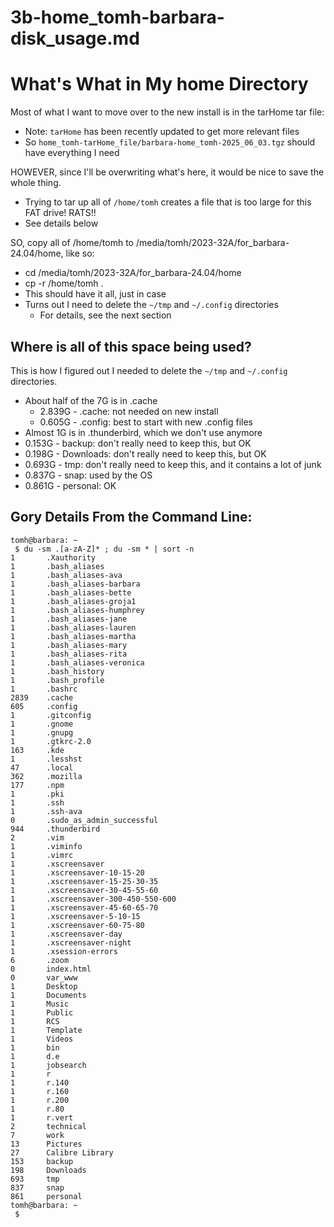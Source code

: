 
# 3b-home_tomh-barbara-disk_usage.md

# What's What in My home Directory

Most of what I want to move over to the new install is in the tarHome tar file:

- Note: `tarHome` has been recently updated to get more relevant files
- So `home_tomh-tarHome_file/barbara-home_tomh-2025_06_03.tgz` should have everything I need

HOWEVER, since I'll be overwriting what's here, it would be nice to save the whole thing.

- Trying to tar up all of `/home/tomh` creates a file that is too large for this FAT drive!  RATS!!
- See details below

SO, copy all of /home/tomh to /media/tomh/2023-32A/for_barbara-24.04/home, like so:
- cd /media/tomh/2023-32A/for_barbara-24.04/home
- cp -r /home/tomh .
- This should have it all, just in case
- Turns out I need to delete the `~/tmp` and `~/.config` directories
  - For details, see the next section

## Where is all of this space being used?

This is how I figured out I needed to delete the `~/tmp` and `~/.config` directories.

- About half of the 7G is in .cache
  - 2.839G - .cache: not needed on new install
  - 0.605G - .config: best to start with new .config files
- Almost 1G is in .thunderbird, which we don't use anymore
- 0.153G - backup: don't really need to keep this, but OK
- 0.198G - Downloads: don't really need to keep this, but OK
- 0.693G - tmp: don't really need to keep this, and it contains a lot of junk
- 0.837G - snap: used by the OS
- 0.861G - personal: OK

## Gory Details From the Command Line:

```
tomh@barbara: ~
 $ du -sm .[a-zA-Z]* ; du -sm * | sort -n
1       .Xauthority
1       .bash_aliases
1       .bash_aliases-ava
1       .bash_aliases-barbara
1       .bash_aliases-bette
1       .bash_aliases-groja1
1       .bash_aliases-humphrey
1       .bash_aliases-jane
1       .bash_aliases-lauren
1       .bash_aliases-martha
1       .bash_aliases-mary
1       .bash_aliases-rita
1       .bash_aliases-veronica
1       .bash_history
1       .bash_profile
1       .bashrc
2839    .cache
605     .config
1       .gitconfig
1       .gnome
1       .gnupg
1       .gtkrc-2.0
163     .kde
1       .lesshst
47      .local
362     .mozilla
177     .npm
1       .pki
1       .ssh
1       .ssh-ava
0       .sudo_as_admin_successful
944     .thunderbird
2       .vim
1       .viminfo
1       .vimrc
1       .xscreensaver
1       .xscreensaver-10-15-20
1       .xscreensaver-15-25-30-35
1       .xscreensaver-30-45-55-60
1       .xscreensaver-300-450-550-600
1       .xscreensaver-45-60-65-70
1       .xscreensaver-5-10-15
1       .xscreensaver-60-75-80
1       .xscreensaver-day
1       .xscreensaver-night
1       .xsession-errors
6       .zoom
0       index.html
0       var_www
1       Desktop
1       Documents
1       Music
1       Public
1       RCS
1       Template
1       Videos
1       bin
1       d.e
1       jobsearch
1       r
1       r.140
1       r.160
1       r.200
1       r.80
1       r.vert
2       technical
7       work
13      Pictures
27      Calibre Library
153     backup
198     Downloads
693     tmp
837     snap
861     personal
tomh@barbara: ~
 $
```


